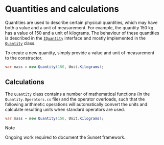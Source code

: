 # Quantities and calculations

Quantities are used to describe certain physical quantities, which may have both a value and a unit of measurement. For example, the quantity 150 kg has a value of 150 and a unit of kilograms. The behaviour of these quantities is described in the [`IQuantity`](../../api/Northrop.Common.Sunset.Quantities.IQuantity.yml) interface and mostly implemented in the [`Quantity`](../../api/Northrop.Common.Sunset.Quantities.Quantity.yml) class.

To create a new quantity, simply provide a value and unit of measurement to the constructor.

```csharp
var mass = new Quantity(150, Unit.Kilograms);
```

## Calculations

The `Quantity` class contains a number of mathematical functions (in the `Quantity.Operators.cs` file) and the operator overloads, such that the following arithmetic operations will automatically convert the units and calculate resulting units when standard operators are used.

```csharp
var mass = new Quantity(150, Unit.Kilograms);
```

> [!NOTE]
> Ongoing work required to document the Sunset framework.
